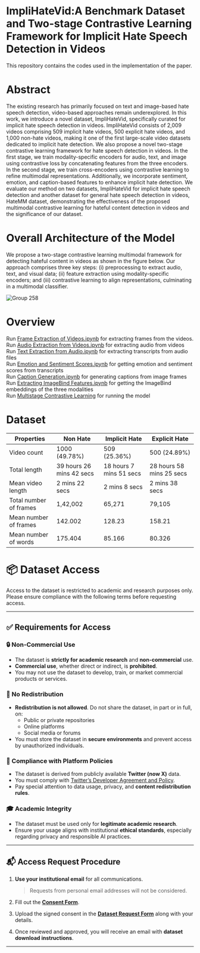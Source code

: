 # ImpliHateVid:A Benchmark Dataset and Two-stage Contrastive Learning Framework for Implicit Hate Speech Detection in Videos

This repository contains the codes used in the implementation of the paper.

# Abstract
The existing research has primarily focused on text and image-based hate speech detection, video-based approaches remain underexplored. In this work, we introduce a novel dataset, ImpliHateVid, specifically curated for implicit hate speech detection in videos. ImpliHateVid consists of 2,009 videos comprising 509 implicit hate videos, 500 explicit hate videos, and 1,000 non-hate videos, making it one of the first large-scale video datasets dedicated to implicit hate detection. We also propose a novel two-stage contrastive learning framework for hate speech detection in videos. In the first stage, we train modality-specific encoders for audio, text, and image using contrastive loss by concatenating features from the three encoders. In the second stage, we train cross-encoders using contrastive learning to refine multimodal representations. Additionally, we incorporate sentiment, emotion, and caption-based features to enhance implicit hate detection. We evaluate our method on two datasets, ImpliHateVid for implicit hate speech detection and another dataset for general hate speech detection in videos, HateMM dataset, demonstrating the effectiveness of the proposed multimodal contrastive learning for hateful content detection in videos and the significance of our dataset.

# Overall Architecture of the Model
We propose a two-stage contrastive learning multimodal framework for detecting hateful content in videos as shown in the figure below. Our approach comprises three key steps: (i) preprocessing to extract audio, text, and visual data; (ii) feature extraction using modality-specific encoders; and (iii) contrastive learning to align representations, culminating in a multimodal classifier.

![Group 258](https://github.com/user-attachments/assets/39361ac4-ff62-4e15-99b1-2024bbcc7c73)

# Overview
Run [Frame Extraction of Videos.ipynb](https://github.com/videohatespeech/Implicit_Video_Hate/blob/main/Codes/Frame%20Extraction%20of%20Videos.ipynb) for extracting frames from the videos.</br>
Run [Audio Extraction from Videos.ipynb](https://github.com/videohatespeech/Implicit_Video_Hate/blob/main/Codes/Audio%20Extraction%20from%20Videos.ipynb) for extracting audio from videos</br>
Run [Text Extraction from Audio.ipynb](https://github.com/videohatespeech/Implicit_Video_Hate/blob/main/Codes/Text%20Extraction%20from%20Audio.ipynb) for extracting transcripts from audio files</br>
Run [Emotion and Sentiment Scores.ipynb](https://github.com/videohatespeech/Implicit_Video_Hate/blob/main/Codes/Emotion%20and%20Sentiment%20Scores.ipynb) for getting emotion and sentiment scores from transcripts</br>
Run [Caption Generation.ipynb](https://github.com/videohatespeech/Implicit_Video_Hate/blob/main/Codes/Caption%20Generation.ipynb) for generating captions from image frames</br>
Run [Extracting ImageBind Features.ipynb](https://github.com/videohatespeech/Implicit_Video_Hate/blob/main/Codes/Extracting%20ImageBind%20Features.ipynb) for getting the ImageBind embeddings of the three modalities</br>
Run [Multistage Contrastive Learning](https://github.com/videohatespeech/Implicit_Video_Hate/blob/main/Codes/Multistage%20Contrastive%20Learning.ipynb) for running the model

# Dataset 

| Properties  | Non Hate | Implicit Hate | Explicit Hate |
| ------------- | ------------- | ------------- | ------------- |
| Video count  | 1000 (49.78%)  | 509 (25.36%) | 500 (24.89%) |
| Total length  | 39 hours 26 mins 42 secs  | 18 hours 7 mins 51 secs | 28 hours 58 mins 25 secs |
| Mean video length | 2 mins 22 secs | 2 mins 8 secs | 2 mins 38 secs |
| Total number of frames | 1,42,002 | 65,271 | 79,105 |
| Mean number of frames | 142.002 | 128.23 | 158.21 |
| Mean number of words | 175.404 | 85.166 | 80.326 |

# 📦 Dataset Access

Access to the dataset is restricted to academic and research purposes only. Please ensure compliance with the following terms before requesting access.

---

## ✅ Requirements for Access

### 🔒 Non-Commercial Use
- The dataset is **strictly for academic research** and **non-commercial** use.
- **Commercial use**, whether direct or indirect, is **prohibited**.
- You may not use the dataset to develop, train, or market commercial products or services.

### 🚫 No Redistribution
- **Redistribution is not allowed**. Do not share the dataset, in part or in full, on:
  - Public or private repositories
  - Online platforms
  - Social media or forums
- You must store the dataset in **secure environments** and prevent access by unauthorized individuals.

### 📜 Compliance with Platform Policies
- The dataset is derived from publicly available **Twitter (now X)** data.
- You must comply with [Twitter’s Developer Agreement and Policy](https://developer.twitter.com/en/developer-terms/agreement-and-policy).
- Pay special attention to data usage, privacy, and **content redistribution rules**.

### 🎓 Academic Integrity
- The dataset must be used only for **legitimate academic research**.
- Ensure your usage aligns with institutional **ethical standards**, especially regarding privacy and responsible AI practices.

---

## 📬 Access Request Procedure

1. **Use your institutional email** for all communications.  
   > Requests from personal email addresses will not be considered.

2. Fill out the **[Consent Form](link-to-consent-form)**.

3. Upload the signed consent in the **[Dataset Request Form](link-to-request-form)** along with your details.

4. Once reviewed and approved, you will receive an email with **dataset download instructions**.

---

